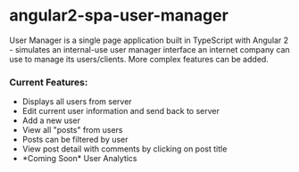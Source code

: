 # angular2-spa-user-manager

<p>User Manager is a single page application built in TypeScript with Angular 2 - simulates an internal-use user manager interface an internet company can use to manage its users/clients.  More complex features can be added.</p>

<p>
<h3>Current Features:</h3>
  <ul>
    <li>Displays all users from server</li>
    <li>Edit current user information and send back to server</li>
    <li>Add a new user</li>
    <li>View all "posts" from users</li>
    <li>Posts can be filtered by user</li>
    <li>View post detail with comments by clicking on post title</li>
    <li>*Coming Soon* User Analytics
  </ul>
</p>
